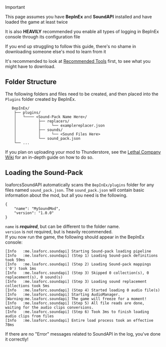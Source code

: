 > [!IMPORTANT]
> This page assumes you have **BepInEx** and **SoundAPI** installed and have loaded the game at least twice
> 
> It is also **HEAVILY** recommended you enable all types of logging in BepInEx console through its configuration file
> 
> If you end up struggling to follow this guide, there's no shame in downloading someone else's mod to learn from it

It's recommended to look at [Recommended Tools](/soundpack-tutorials/recommended-tools) first, to see what you might have to download.

## Folder Structure
The following folders and files need to be created, and then placed into the `Plugins` folder created by BepInEx. 

```
   BepInEx/ 
    ├── plugins/ 
    │   └──── <Sound-Pack Name Here>/  
    │          ├── replacers/ 
    │          │     └── examplereplacer.json 
    │          ├── sounds/ 
    │          │     └── <Sound Files Here> 
    │          └── sound_pack.json 
    └── ... 
```

If you plan on uploading your mod to Thunderstore, see the [Lethal Company Wiki](https://lethal.wiki/dev/publishing-your-mod) for an in-depth guide on how to do so.

## Loading the Sound-Pack
loaforcsSoundAPI automatically scans the `BepInEx/plugins` folder for any files named `sound_pack.json`.
The `sound_pack.json` will contain basic information about the mod, but all you need is the following.

```json5
{
    "name": "MySoundMod",
    "version": "1.0.0"
}
```

`name` is ***required***, but can be different to the folder name. <br/>
`version` is not required, but is heavily recommended. <br/>
If you now run the game, the following should appear in the BepInEx console:
```console
[Info   :me.loaforc.soundapi] Starting Sound-pack loading pipeline
[Info   :me.loaforc.soundapi] (Step 1) Loading Sound-pack definitions took 59ms
[Info   :me.loaforc.soundapi] (Step 2) Loading Sound-pack mappings ('0') took 1ms
[Info   :me.loaforc.soundapi] (Step 3) Skipped 0 collection(s), 0 replacement(s), 0 sound(s)
[Info   :me.loaforc.soundapi] (Step 3) Loading sound replacement collections took 5ms
[Info   :me.loaforc.soundapi] (Step 4) Started loading 0 audio file(s)
[Info   :me.loaforc.soundapi] Starting AudioManager.
[Warning:me.loaforc.soundapi] The game will freeze for a moment!
[Info   :me.loaforc.soundapi] (Step 5) All file reads are done, waiting for the audio clips conversions.
[Info   :me.loaforc.soundapi] (Step 6) Took 3ms to finish loading audio clips from files
[Info   :me.loaforc.soundapi] Entire load process took an effective 78ms
```

If there are no "Error" messages related to SoundAPI in the log, you've done it correctly!